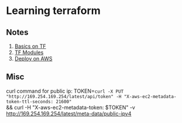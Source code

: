 # Learning terraform 

## Notes
1. [Basics on TF](./1-basics/BASICS.md) 
2. [TF Modules](./2-modules/MODULES.md) 
3. [Deploy on AWS](./3-AWS/AWS.md) 

## Misc
curl command for public ip:
TOKEN=`curl -X PUT "http://169.254.169.254/latest/api/token" -H "X-aws-ec2-metadata-token-ttl-seconds: 21600"` \
&& curl -H "X-aws-ec2-metadata-token: $TOKEN" -v http://169.254.169.254/latest/meta-data/public-ipv4

